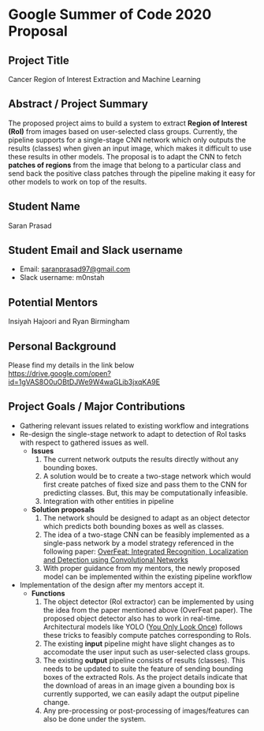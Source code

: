 # Google Summer of Code 2020 Proposal

## Project Title
Cancer Region of Interest Extraction and Machine Learning

## Abstract / Project Summary
The proposed project aims to build a system to extract <b>Region of Interest (RoI)</b> from images based on user-selected class groups. Currently, the pipeline supports for a single-stage CNN network which only outputs the results (classes) when given an input image, which makes it difficult to use these results in other models. The proposal is to adapt the CNN to fetch <b>patches of regions</b> from the image that belong to a particular class and send back the positive class patches through the pipeline making it easy for other models to work on top of the results.

## Student Name
Saran Prasad

## Student Email and Slack username
* Email: saranprasad97@gmail.com
* Slack username: m0nstah

## Potential Mentors
Insiyah Hajoori and Ryan Birmingham

## Personal Background
Please find my details in the link below </br>
https://drive.google.com/open?id=1gVAS8O0uOBtDJWe9W4waGLib3jxqKA9E

## Project Goals / Major Contributions
* Gathering relevant issues related to existing workflow and integrations
* Re-design the single-stage network to adapt to detection of RoI tasks with respect to gathered issues as well.
  * <b>Issues</b>
    1. The current network outputs the results directly without any bounding boxes.
    2. A solution would be to create a two-stage network which would first create patches of fixed size and pass them to the CNN for predicting classes. But, this may be computationally infeasible.
    3. Integration with other entities in pipeline
  * <b>Solution proposals</b>
    1. The network should be designed to adapt as an object detector which predicts both bounding boxes as well as classes.
    2. The idea of a two-stage CNN can be feasibly implemented as a single-pass network by a model strategy referenced in the following paper: [OverFeat: Integrated Recognition, Localization and Detection using Convolutional Networks](https://arxiv.org/abs/1312.6229)
    3. With proper guidance from my mentors, the newly proposed model can be implemented within the existing pipeline workflow
* Implementation of the design after my mentors accept it.
  * <b>Functions</b>
    1. The object detector (RoI extractor) can be implemented by using the idea from the paper mentioned above (OverFeat paper). The proposed object detector also has to work in real-time. Architectural models like YOLO ([You Only Look Once](https://arxiv.org/abs/1506.02640)) follows these tricks to feasibly compute patches corresponding to RoIs.
    2. The existing <b>input</b> pipeline might have slight changes as to accomodate the user input such as user-selected class groups. 
    3. The existing <b>output</b> pipeline consists of results (classes). This needs to be updated to suite the feature of sending bounding boxes of the extracted RoIs. As the project details indicate that the download of areas in an image given a bounding box is currently supported, we can easily adapt the output pipeline change.
    4. Any pre-processing or post-processing of images/features can also be done under the system.
